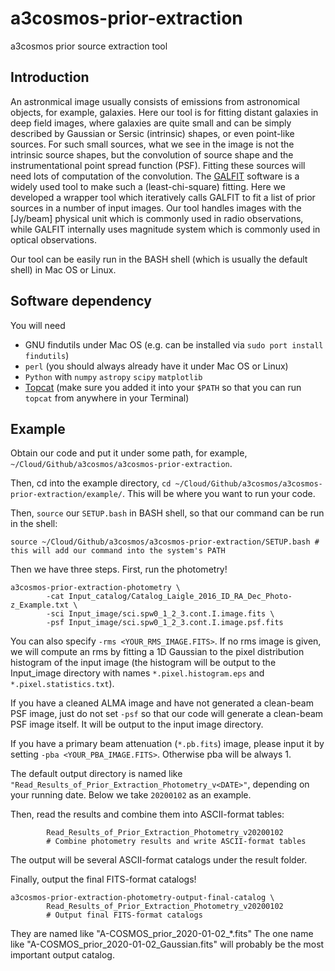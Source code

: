 # a3cosmos-prior-extraction
a3cosmos prior source extraction tool


## Introduction
An astronmical image usually consists of emissions from astronomical objects, for example, galaxies. Here our tool is for fitting distant galaxies in deep field images, where galaxies are quite small and can be simply described by Gaussian or Sersic (intrinsic) shapes, or even point-like sources. For such small sources, what we see in the image is not the intrinsic source shapes, but the convolution of source shape and the instrumentational point spread function (PSF). Fitting these sources will need lots of computation of the convolution. The [GALFIT](https://users.obs.carnegiescience.edu/peng/work/galfit/galfit.html) software is a widely used tool to make such a (least-chi-square) fitting. Here we developed a wrapper tool which iteratively calls GALFIT to fit a list of prior sources in a number of input images. Our tool handles images with the [Jy/beam] physical unit which is commonly used in radio observations, while GALFIT internally uses magnitude system which is commonly used in optical observations. 

Our tool can be easily run in the BASH shell (which is usually the default shell) in Mac OS or Linux.



## Software dependency
You will need
* GNU findutils under Mac OS (e.g. can be installed via `sudo port install findutils`)
* `perl` (you should always already have it under Mac OS or Linux)
* `Python` with `numpy` `astropy` `scipy` `matplotlib`
* [Topcat](http://www.star.bris.ac.uk/~mbt/topcat/) (make sure you added it into your `$PATH` so that you can run `topcat` from anywhere in your Terminal)



## Example
Obtain our code and put it under some path, for example, `~/Cloud/Github/a3cosmos/a3cosmos-prior-extraction`.  

Then, cd into the example directory, `cd ~/Cloud/Github/a3cosmos/a3cosmos-prior-extraction/example/`. This will be where you want to run your code. 

Then, `source` our `SETUP.bash` in BASH shell, so that our command can be run in the shell:  
```
source ~/Cloud/Github/a3cosmos/a3cosmos-prior-extraction/SETUP.bash # this will add our command into the system's PATH
```

Then we have three steps. First, run the photometry! 
```
a3cosmos-prior-extraction-photometry \
        -cat Input_catalog/Catalog_Laigle_2016_ID_RA_Dec_Photo-z_Example.txt \
        -sci Input_image/sci.spw0_1_2_3.cont.I.image.fits \
        -psf Input_image/sci.spw0_1_2_3.cont.I.image.psf.fits
```
You can also specify `-rms <YOUR_RMS_IMAGE.FITS>`. If no rms image is given, we will compute an rms by fitting a 1D Gaussian to the pixel distribution histogram of the input image (the histogram will be output to the Input_image directory with names `*.pixel.histogram.eps` and `*.pixel.statistics.txt`).

If you have a cleaned ALMA image and have not generated a clean-beam PSF image, just do not set `-psf` so that our code will generate a clean-beam PSF image itself. It will be output to the input image directory.

If you have a primary beam attenuation (`*.pb.fits`) image, please input it by setting `-pba <YOUR_PBA_IMAGE.FITS>`. Otherwise pba will be always 1.

The default output directory is named like `"Read_Results_of_Prior_Extraction_Photometry_v<DATE>"`, depending on your running date. Below we take `20200102` as an example.

Then, read the results and combine them into ASCII-format tables:
```a3cosmos-prior-extraction-photometry-read-results \
        Read_Results_of_Prior_Extraction_Photometry_v20200102 
        # Combine photometry results and write ASCII-format tables 
```
The output will be several ASCII-format catalogs under the result folder. 

Finally, output the final FITS-format catalogs!
```
a3cosmos-prior-extraction-photometry-output-final-catalog \
        Read_Results_of_Prior_Extraction_Photometry_v20200102 
        # Output final FITS-format catalogs
```
They are named like "A-COSMOS_prior_2020-01-02_*.fits"
The one name like "A-COSMOS_prior_2020-01-02_Gaussian.fits" will probably be the most important output catalog.


